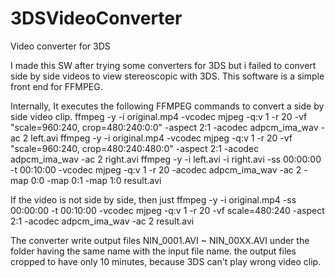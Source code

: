 # 3DSVideoConverter
Video converter for 3DS

I made this SW after trying some converters for 3DS but i failed to convert side by side videos to view stereoscopic with 3DS.
This software is a simple front end for FFMPEG.

Internally, It executes the following FFMPEG commands to convert a side by side video clip.
ffmpeg -y -i original.mp4 -vcodec mjpeg -q:v 1 -r 20 -vf "scale=960:240, crop=480:240:0:0" -aspect 2:1 -acodec adpcm_ima_wav -ac 2 left.avi
ffmpeg -y -i original.mp4 -vcodec mjpeg -q:v 1 -r 20 -vf "scale=960:240, crop=480:240:480:0" -aspect 2:1 -acodec adpcm_ima_wav -ac 2 right.avi
ffmpeg -y -i left.avi -i right.avi -ss 00:00:00 -t 00:10:00 -vcodec mjpeg  -q:v 1 -r 20 -acodec adpcm_ima_wav -ac 2 -map 0:0 -map 0:1 -map 1:0 result.avi

If the video is not  side by side, then just
ffmpeg -y -i original.mp4  -ss 00:00:00 -t 00:10:00 -vcodec mjpeg -q:v 1 -r 20  -vf scale=480:240 -aspect 2:1 -acodec adpcm_ima_wav -ac 2 result.avi

The converter write output files NIN_0001.AVI ~ NIN_00XX.AVI under the folder having the same name  with the input file name. the output files cropped to have only 10 minutes, because 3DS can't play wrong video clip.


  
